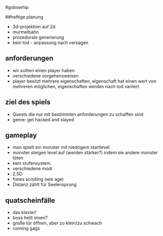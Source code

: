 #gobowhip

##heftige planung

- 3d-projektion auf 2d
- murmelbahn 
- prozedurale generierung 
- kein tod - anpassung nach versagen

## anforderungen

- wir sollten einen player haben
- verschiedene vorgehensweisen
- player besitzt mehrere eigenschaften, eigenschaft hat einen wert von mehreren möglichen, eigenschaften werden nach tod variiert

## ziel des spiels

- Quests die nur mit bestimmten anforderungen zu schaffen sind
- genre: get hacked and slayed

## gameplay

- man spielt ein monster mit niedrigem startlevel
- monster steigen level auf (werden stärker?) indem sie andere monster töten
- kein stufensystem.
- verschiedene modi
- 2,5D
- freies scrolling (wie age)
- Distanz zählt für Seelensprung

## quatscheinfälle

- das klavier!
- boss heilt einen?
- große tür öffnen, aber zu klein/zu schwach
- running gags
